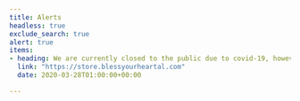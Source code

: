 ```yaml
---
title: Alerts
headless: true
exclude_search: true
alert: true
items:
- heading: We are currently closed to the public due to covid-19, however you can still shop our online store anytime.
  link: "https://store.blessyourheartal.com"
  date: 2020-03-28T01:00:00+00:00

---
```


